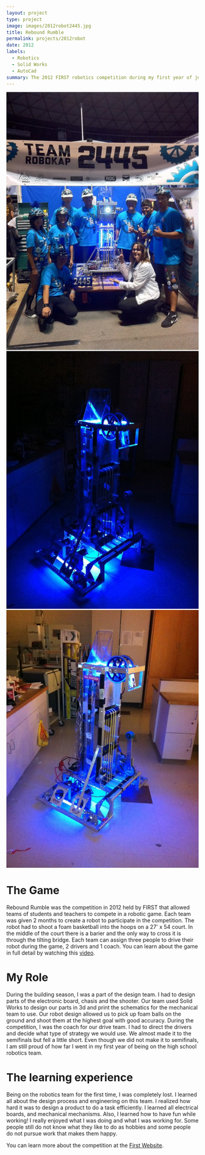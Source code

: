 ```yaml
---
layout: project
type: project
image: images/2012robot2445.jpg
title: Rebound Rumble
permalink: projects/2012robot
date: 2012
labels:
  - Robotics
  - Solid Works
  - AutoCad
summary: The 2012 FIRST robotics competition during my first year of joining the team!
---
```


<div class="ui small rounded images">
  <img class="ui image" src="../images/2012team2445.jpg">
  <img class="ui image" src="../images/2012robotDark.jpg">
  <img class="ui image" src="../images/2012robotLight.jpg">
</div>

# The Game

Rebound Rumble was the competition in 2012 held by FIRST that allowed teams of students and teachers to compete in a robotic game. Each team was given 2 months to create a robot to participate in the competition. The robot had to shoot a foam basketball into the hoops on a 27' x 54 court. In the middle of the court there is a barier and the only way to cross it is through the tilting bridge. Each team can assign three people to drive their robot during the game, 2 drivers and 1 coach. You can learn about the game in full detail by watching this [video](https://www.youtube.com/watch?v=nOXsdhZZSdM&list=PL926CA30C6E7D9DCF&index=18).

# My Role

During the building season, I was a part of the design team. I had to design parts of the electronic board, chasis and the shooter. Our team used Solid Works to design our parts in 3d and print the schematics for the mechanical team to use. Our robot design allowed us to pick up foam balls on the ground and shoot them at the highest goal with good accuracy. During the competition, I was the coach for our drive team. I had to direct the drivers and decide what type of strategy we would use. We almost made it to the semifinals but fell a little short. Even though we did not make it to semifinals, I am still proud of how far I went in my first year of being on the high school robotics team.

# The learning experience

Being on the robotics team for the first time, I was completely lost. I learned all about the design process and engineering on this team. I realized how hard it was to design a product to do a task efficiently. I learned all electrical boards, and mechanical mechanisms. Also, I learned how to have fun while working! I really enjoyed what I was doing and what I was working for. Some people still do not know what they like to do as hobbies and some people do not pursue work that makes them happy.

You can learn more about the competition at the [First Website](http://www.firstinspires.org/robotics/frc).
